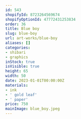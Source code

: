 ```yaml
---
id: 543
shopifyId: 8723264569674
shopifyOptionId: 47772431253834
order: 36
title: Blue boy
slug: blue-boy
url: art-works/blue-boy
aliases: []
categories:
- shibari
- graphics
inStock: true
isVisible: true
height: 65
width: 50
date: 2023-01-01T00:00:00Z
materials:
- ink
- ' gold leaf'
- ' paper'
price: 750
mainImage: blue_boy.jpeg
---
```

